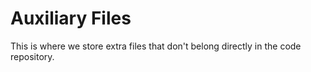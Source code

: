 # Auxiliary Files

This is where we store extra files that don't belong directly in the code repository.

